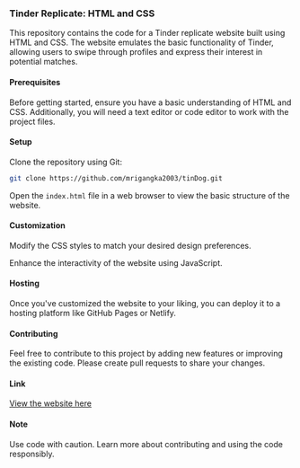 ### Tinder Replicate: HTML and CSS

This repository contains the code for a Tinder replicate website built using HTML and CSS. The website emulates the basic functionality of Tinder, allowing users to swipe through profiles and express their interest in potential matches.

#### Prerequisites
Before getting started, ensure you have a basic understanding of HTML and CSS. Additionally, you will need a text editor or code editor to work with the project files.

#### Setup
Clone the repository using Git:
```bash
git clone https://github.com/mrigangka2003/tinDog.git
```

Open the `index.html` file in a web browser to view the basic structure of the website.

#### Customization
Modify the CSS styles to match your desired design preferences.

Enhance the interactivity of the website using JavaScript.

#### Hosting
Once you've customized the website to your liking, you can deploy it to a hosting platform like GitHub Pages or Netlify.

#### Contributing
Feel free to contribute to this project by adding new features or improving the existing code. Please create pull requests to share your changes.

#### Link
[View the website here](https://mrigangka2003.github.io/tinDog/)

#### Note
Use code with caution. Learn more about contributing and using the code responsibly.